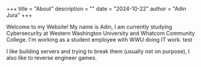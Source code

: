 +++
title = "About"
description = ""
date = "2024-10-22"
author = "Adin Jura"
+++

Welcome to my Website! My name is Adin, I am currently studying Cybersecurity at Western Washington University and Whatcom Community College. I'm working as a student employee with WWU doing IT work. test

I like building servers and trying to break them (usually not on purpose), I also like to reverse engineer games. 

